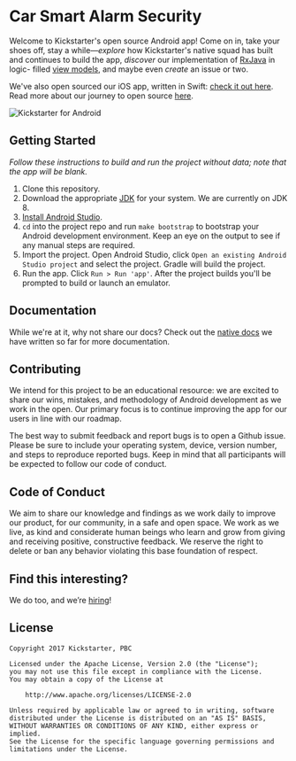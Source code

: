 # Car Smart Alarm Security

Welcome to Kickstarter's open source Android app! Come on in, take your shoes
off, stay a while—_explore_ how Kickstarter's native squad has built and
continues to build the app, _discover_ our implementation of [RxJava](https://github.com/ReactiveX/RxJava) in logic-
filled [view models](https://github.com/kickstarter/android-oss/tree/master/app/src/main/java/com/kickstarter/viewmodels),
and maybe even _create_ an issue or two.

We've also open sourced our iOS app, written in Swift:
[check it out here](https://github.com/kickstarter/ios-oss). Read more about our journey to open source [here](https://kickstarter.engineering/open-sourcing-our-android-and-ios-apps-6891be909fcd#.o1fe86s6w).

![Kickstarter for Android](.github/app.png)

## Getting Started

_Follow these instructions to build and run the project without data; note that
the app will be blank._

1. Clone this repository.
2. Download the appropriate [JDK](http://www.oracle.com/technetwork/java/javase/downloads/jdk8-downloads-2133151.html)
for your system. We are currently on JDK 8.
3. [Install Android Studio](https://developer.android.com/sdk/index.html).
4. `cd` into the project repo and run `make bootstrap` to bootstrap your Android
   development environment. Keep an eye on the output to see if any manual steps
   are required.
5. Import the project. Open Android Studio, click `Open an existing Android
   Studio project` and select the project. Gradle will build the project.
6. Run the app. Click `Run > Run 'app'`. After the project builds you'll be
   prompted to build or launch an emulator.

## Documentation

While we're at it, why not share our docs? Check out the
[native docs](https://github.com/kickstarter/native-docs) we have written so far
for more documentation.

## Contributing

We intend for this project to be an educational resource: we are excited to
share our wins, mistakes, and methodology of Android development as we work
in the open. Our primary focus is to continue improving the app for our users in
line with our roadmap.

The best way to submit feedback and report bugs is to open a Github issue.
Please be sure to include your operating system, device, version number, and
steps to reproduce reported bugs. Keep in mind that all participants will be
expected to follow our code of conduct.

## Code of Conduct

We aim to share our knowledge and findings as we work daily to improve our
product, for our community, in a safe and open space. We work as we live, as
kind and considerate human beings who learn and grow from giving and receiving
positive, constructive feedback. We reserve the right to delete or ban any
behavior violating this base foundation of respect.

## Find this interesting?

We do too, and we’re [hiring](https://www.kickstarter.com/jobs?ref=gh_android_oss)!

## License

```
Copyright 2017 Kickstarter, PBC

Licensed under the Apache License, Version 2.0 (the "License");
you may not use this file except in compliance with the License.
You may obtain a copy of the License at

    http://www.apache.org/licenses/LICENSE-2.0

Unless required by applicable law or agreed to in writing, software
distributed under the License is distributed on an "AS IS" BASIS,
WITHOUT WARRANTIES OR CONDITIONS OF ANY KIND, either express or implied.
See the License for the specific language governing permissions and
limitations under the License.
```
